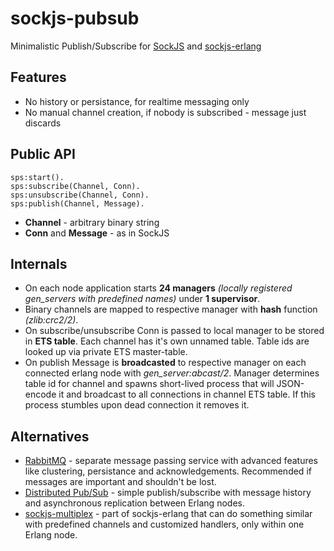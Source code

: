 sockjs-pubsub
=============

Minimalistic Publish/Subscribe for [SockJS](https://github.com/sockjs/sockjs-client) and [sockjs-erlang](https://github.com/blinkov/sockjs-erlang)

## Features
* No history or persistance, for realtime messaging only
* No manual channel creation, if nobody is subscribed - message just discards


## Public API

    sps:start().
    sps:subscribe(Channel, Conn).
    sps:unsubscribe(Channel, Conn).
    sps:publish(Channel, Message).

* **Channel** - arbitrary binary string
* **Conn** and **Message** - as in SockJS

## Internals
* On each node application starts **24 managers** *(locally registered gen_servers with predefined names)* under **1 supervisor**.
* Binary channels are mapped to respective manager with **hash** function *(zlib:crc2/2)*.
* On subscribe/unsubscribe Conn is passed to local manager to be stored in **ETS table**. Each channel has it's own unnamed table. Table ids are looked up via private ETS master-table.
* On publish Message is **broadcasted** to respective manager on each connected erlang node with *gen_server:abcast/2*. Manager determines table id for channel and spawns short-lived process that will JSON-encode it and broadcast to all connections in channel ETS table. If this process stumbles upon dead connection it removes it.

## Alternatives
* [RabbitMQ](http://www.rabbitmq.com/) - separate message passing service with advanced features like clustering, persistance and acknowledgements. Recommended if messages are important and shouldn't be lost.
* [Distributed Pub/Sub](https://github.com/doubleyou/dps) - simple publish/subscribe with message history and asynchronous replication between Erlang nodes.
* [sockjs-multiplex](https://github.com/blinkov/sockjs-erlang/blob/master/src/sockjs_multiplex.erl) - part of sockjs-erlang that can do something similar with predefined channels and customized handlers, only within one Erlang node.